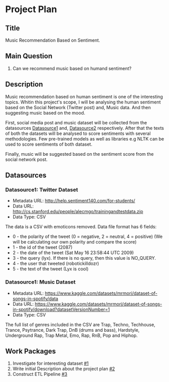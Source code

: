 # Project Plan

## Title
Music Recommendation Based on Sentiment.

## Main Question

<!-- Think about one main question you want to answer based on the data. -->
1. Can we recommend music based on humand sentiment?

## Description

<!-- Describe your data science project in max. 200 words. Consider writing about why and how you attempt it. -->
Music recommendation based on human sentiment is one of the interesting topics. Whitin this project's scope, I will be analysing the human sentiment based on the Social Network (Twitter post) and, Music data. And then suggesting music based on the mood.

First, social media post and music dataset will be collected from the datasources [Datasource1](#datasource1-twitter-dataset) and, 
[Datasource2](#datasource2-music-dataset) respectively. After that the texts of both the datasets will be analysed to score sentiments
with several methodologies. Few pre-trained models as well as libraries e.g NLTK can be used to score sentiments of both dataset.

Finally, music will be suggested based on the sentiment score from the social network post.

## Datasources

<!-- Describe each datasources you plan to use in a section. Use the prefic "DatasourceX" where X is the id of the datasource. -->

### Datasource1: Twitter Dataset
* Metadata URL: http://help.sentiment140.com/for-students/
* Data URL: http://cs.stanford.edu/people/alecmgo/trainingandtestdata.zip
* Data Type: CSV

The data is a CSV with emoticons removed. Data file format has 6 fields:
* 0 - the polarity of the tweet (0 = negative, 2 = neutral, 4 = positive) (We will be calculating our own polarity and compare the score)
* 1 - the id of the tweet (2087)
* 2 - the date of the tweet (Sat May 16 23:58:44 UTC 2009)
* 3 - the query (lyx). If there is no query, then this value is NO_QUERY.
* 4 - the user that tweeted (robotickilldozr)
* 5 - the text of the tweet (Lyx is cool)

### Datasource1: Music Dataset
* Metadata URL: https://www.kaggle.com/datasets/mrmorj/dataset-of-songs-in-spotify/data
* Data URL: https://www.kaggle.com/datasets/mrmorj/dataset-of-songs-in-spotify/download?datasetVersionNumber=1
* Data Type: CSV

The full list of genres included in the CSV are Trap, Techno, Techhouse, Trance, Psytrance, Dark Trap, DnB (drums and bass), Hardstyle, Underground Rap, Trap Metal, Emo, Rap, RnB, Pop and Hiphop.

## Work Packages

<!-- List of work packages ordered sequentially, each pointing to an issue with more details. -->

1. Investigate for interesting dataset [#1][i1]
2. Write initial Description about the project plan [#2][i2]
3. Construct ETL Pipeline [#3][i3]

[i1]: https://github.com/prantoamt/made-template/issues/1
[i2]: https://github.com/prantoamt/made-template/issues/2
[i3]: https://github.com/prantoamt/made-template/issues/8